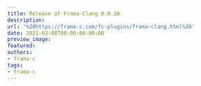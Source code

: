 ```yaml
---
title: Release of Frama-Clang 0.0.10
description:
url: '%20https://frama-c.com/fc-plugins/frama-clang.html%20'
date: 2021-03-08T00:00:00-00:00
preview_image:
featured:
authors:
- frama-c
tags:
- frama-c
---
```



